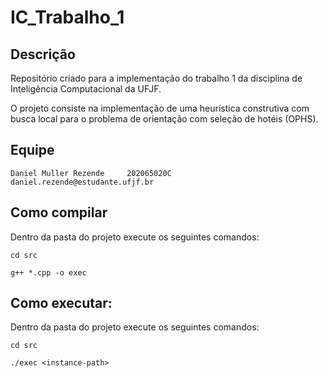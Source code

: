 # IC_Trabalho_1

## Descrição
Repositório criado para a implementação do trabalho 1 da disciplina de Inteligência Computacional da UFJF.

O projeto consiste na implementação de uma heurística construtiva com busca local para o problema de orientação com seleção de hotéis (OPHS).

## Equipe
```
Daniel Muller Rezende     202065020C     daniel.rezende@estudante.ufjf.br
```

## Como compilar

Dentro da pasta do projeto execute os seguintes comandos:

```
cd src
```

```
g++ *.cpp -o exec
```

## Como executar:

Dentro da pasta do projeto execute os seguintes comandos:

```
cd src
```

```
./exec <instance-path>
```
